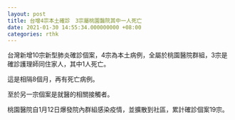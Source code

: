 ```yaml
---
layout: post
title: 台增4宗本土確診　3宗屬桃園醫院其中一人死亡
date: 2021-01-30 14:55:34.000000000 +08:00
categories: rthk
---
```


台灣新增10宗新型肺炎確診個案，4宗為本土病例，全屬於桃園醫院群組，3宗是確診護理師同住家人，其中1人死亡。

這是相隔8個月，再有死亡病例。

至於另一宗個案是就醫的相關接觸者。

桃園醫院自1月12日爆發院內群組感染疫情，並擴散到社區，累計確診個案19宗。
